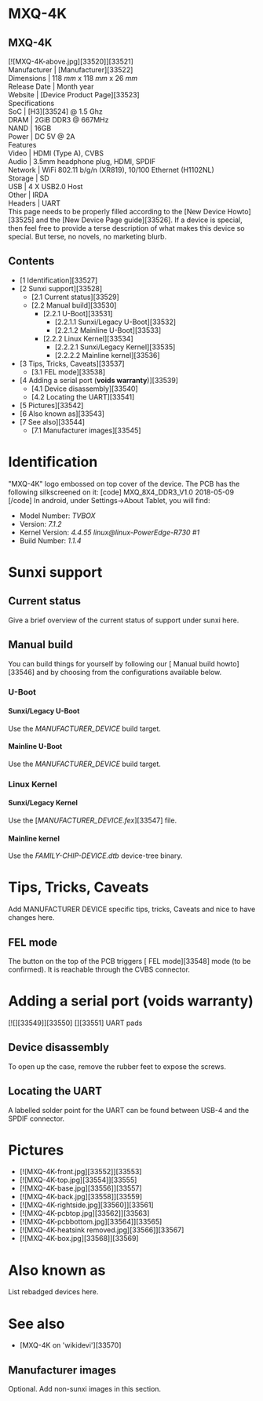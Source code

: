 # MXQ-4K
MXQ-4K  
---  
[![MXQ-4K-above.jpg][33520]][33521]  
Manufacturer |  [Manufacturer][33522]  
Dimensions |  118 _mm_ x 118 _mm_ x 26 _mm_  
Release Date |  Month year  
Website |  [Device Product Page][33523]  
Specifications   
SoC |  [H3][33524] @ 1.5 Ghz   
DRAM |  2GiB DDR3 @ 667MHz   
NAND |  16GB   
Power |  DC 5V @ 2A   
Features   
Video |  HDMI (Type A), CVBS   
Audio |  3.5mm headphone plug, HDMI, SPDIF   
Network |  WiFi 802.11 b/g/n (XR819), 10/100 Ethernet (H1102NL)   
Storage |  SD   
USB |  4 X USB2.0 Host   
Other |  IRDA   
Headers |  UART   
This page needs to be properly filled according to the [New Device Howto][33525] and the [New Device Page guide][33526].
If a device is special, then feel free to provide a terse description of what makes this device so special. But terse, no novels, no marketing blurb.
## Contents
  * [1 Identification][33527]
  * [2 Sunxi support][33528]
    * [2.1 Current status][33529]
    * [2.2 Manual build][33530]
      * [2.2.1 U-Boot][33531]
        * [2.2.1.1 Sunxi/Legacy U-Boot][33532]
        * [2.2.1.2 Mainline U-Boot][33533]
      * [2.2.2 Linux Kernel][33534]
        * [2.2.2.1 Sunxi/Legacy Kernel][33535]
        * [2.2.2.2 Mainline kernel][33536]
  * [3 Tips, Tricks, Caveats][33537]
    * [3.1 FEL mode][33538]
  * [4 Adding a serial port (**voids warranty**)][33539]
    * [4.1 Device disassembly][33540]
    * [4.2 Locating the UART][33541]
  * [5 Pictures][33542]
  * [6 Also known as][33543]
  * [7 See also][33544]
    * [7.1 Manufacturer images][33545]

# Identification
"MXQ-4K" logo embossed on top cover of the device. 
The PCB has the following silkscreened on it: 
[code] 
    MXQ_8X4_DDR3_V1.0
    2018-05-09
[/code]
In android, under Settings->About Tablet, you will find: 
  * Model Number: _TVBOX_
  * Version: _7.1.2_
  * Kernel Version: _4.4.55 linux@linux-PowerEdge-R730 #1_
  * Build Number: _1.1.4_

# Sunxi support
## Current status
Give a brief overview of the current status of support under sunxi here.
## Manual build
You can build things for yourself by following our [ Manual build howto][33546] and by choosing from the configurations available below. 
### U-Boot
#### Sunxi/Legacy U-Boot
Use the _MANUFACTURER_DEVICE_ build target. 
#### Mainline U-Boot
Use the _MANUFACTURER_DEVICE_ build target. 
### Linux Kernel
#### Sunxi/Legacy Kernel
Use the [_MANUFACTURER_DEVICE.fex_][33547] file. 
#### Mainline kernel
Use the _FAMILY-CHIP-DEVICE.dtb_ device-tree binary. 
# Tips, Tricks, Caveats
Add MANUFACTURER DEVICE specific tips, tricks, Caveats and nice to have changes here.
## FEL mode
The button on the top of the PCB triggers [ FEL mode][33548] mode (to be confirmed). It is reachable through the CVBS connector. 
# Adding a serial port (**voids warranty**)
[![][33549]][33550]
[][33551]
UART pads
## Device disassembly
To open up the case, remove the rubber feet to expose the screws. 
## Locating the UART
A labelled solder point for the UART can be found between USB-4 and the SPDIF connector. 
# Pictures
  * [![MXQ-4K-front.jpg][33552]][33553]
  * [![MXQ-4K-top.jpg][33554]][33555]
  * [![MXQ-4K-base.jpg][33556]][33557]
  * [![MXQ-4K-back.jpg][33558]][33559]
  * [![MXQ-4K-rightside.jpg][33560]][33561]
  * [![MXQ-4K-pcbtop.jpg][33562]][33563]
  * [![MXQ-4K-pcbbottom.jpg][33564]][33565]
  * [![MXQ-4K-heatsink removed.jpg][33566]][33567]
  * [![MXQ-4K-box.jpg][33568]][33569]

# Also known as
List rebadged devices here.
# See also
  * [MXQ-4K on 'wikidevi'][33570]

## Manufacturer images
Optional. Add non-sunxi images in this section.
